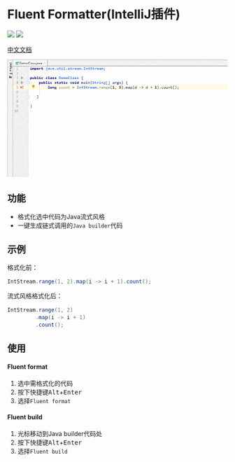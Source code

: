 # Fluent Formatter(IntelliJ插件)

[![](https://img.shields.io/github/v/release/Mengzuozhu/FluentFormatter)](https://github.com/Mengzuozhu/FluentFormatter/releases)
[![](https://img.shields.io/badge/plugin-FluentFormatter-purple.svg)](https://plugins.jetbrains.com/plugin/15631-fluent-formatter)  

<a href="README-CH.md">中文文档</a>

![useDemo](https://github.com/Mengzuozhu/FluentFormatter/blob/master/demo/useDemo.gif)

## 功能

- 格式化选中代码为Java流式风格
- 一键生成链式调用的`Java builder`代码

## 示例

格式化前：

```java
IntStream.range(1, 2).map(i -> i + 1).count(); 
```

流式风格格式化后：

```java
IntStream.range(1, 2)
         .map(i -> i + 1)
         .count();
```

## 使用

#### Fluent format

1. 选中需格式化的代码
2. 按下快捷键<kbd>Alt</kbd>+<kbd>Enter</kbd>
3. 选择`Fluent format`

#### Fluent build

1. 光标移动到Java builder代码处
2. 按下快捷键<kbd>Alt</kbd>+<kbd>Enter</kbd>
3. 选择`Fluent build`
